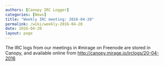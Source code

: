 ```yaml
---
authors: [Canopy IRC Logger]
categories: [News]
title: "Weekly IRC meeting: 2016-04-20"
permalink: /wiki/weekly-2016-04-20
date: 2016-04-20
layout: page
---
```


<!DOCTYPE html>
<p>The IRC logs from our meetings in #mirage on Freenode are stored in Canopy, and available online from <a href="http://canopy.mirage.io/irclogs/20-04-2016">http://canopy.mirage.io/irclogs/20-04-2016</a></p>